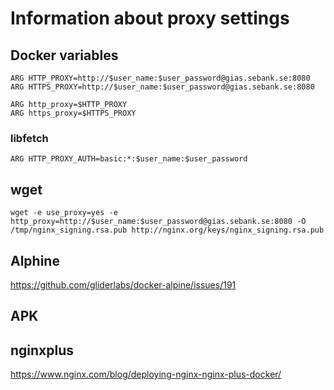 # Information about proxy settings

## Docker variables

`ARG HTTP_PROXY=http://$user_name:$user_password@gias.sebank.se:8080`  
`ARG HTTPS_PROXY=http://$user_name:$user_password@gias.sebank.se:8080`

`ARG http_proxy=$HTTP_PROXY`  
`ARG https_proxy=$HTTPS_PROXY`

### libfetch

`ARG HTTP_PROXY_AUTH=basic:*:$user_name:$user_password`

## wget

`wget -e use_proxy=yes -e http_proxy=http://$user_name:$user_password@gias.sebank.se:8080 -O /tmp/nginx_signing.rsa.pub http://nginx.org/keys/nginx_signing.rsa.pub`

## Alphine

<https://github.com/gliderlabs/docker-alpine/issues/191>

## APK

## nginxplus

<https://www.nginx.com/blog/deploying-nginx-nginx-plus-docker/>
